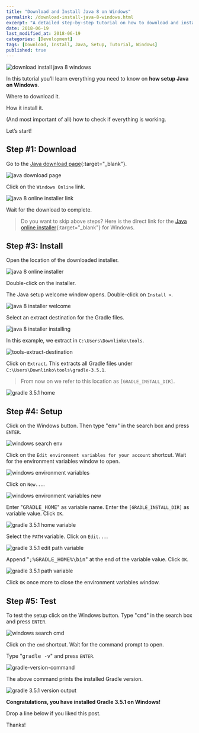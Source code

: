 ```yaml
---
title: "Download and Install Java 8 on Windows"
permalink: /download-install-java-8-windows.html
excerpt: "A detailed step-by-step tutorial on how to download and install Java 8 on Windows."
date: 2018-06-19
last_modified_at: 2018-06-19
categories: [Development]
tags: [Download, Install, Java, Setup, Tutorial, Windows]
published: true
---
```


<img src="{{ site.url }}/assets/images/posts/development/java/download-install-java-8-windows.png" alt="download install java 8 windows" class="align-right title-image">

In this tutorial you’ll learn everything you need to know on **how setup Java on Windows**.

Where to download it.

How it install it.

(And most important of all) how to check if everything is working.

Let’s start!

## Step #1: Download

Go to the [Java download page](https://java.com/en/download/manual.jsp){:target="_blank"}.

<img src="{{ site.url }}/assets/images/posts/development/java/java-download-page.jpg" alt="java download page">

Click on the `Windows Online` link.

<img src="{{ site.url }}/assets/images/posts/development/java/java-8-online-installer-link.jpg" alt="java 8 online installer link">

Wait for the download to complete.

> Do you want to skip above steps? Here is the direct link for the [Java online installer](http://javadl.oracle.com/webapps/download/AutoDL?BundleId=233169_512cd62ec5174c3487ac17c61aaa89e8){:target="_blank"} for Windows.

## Step #3: Install

Open the location of the downloaded installer.

<img src="{{ site.url }}/assets/images/posts/development/java/java-8-online-installer.jpg" alt="java 8 online installer">

Double-click on the installer.

The Java setup welcome window opens. Double-click on `Install >`.

<img src="{{ site.url }}/assets/images/posts/development/java/java-8-installer-welcome.jpg" alt="java 8 installer welcome">

Select an extract destination for the Gradle files.

<img src="{{ site.url }}/assets/images/posts/development/java/java-8-installer-installing.jpg" alt="java 8 installer installing">

In this example, we extract in `C:\Users\Downlinko\tools`.

<img src="{{ site.url }}/assets/images/posts/development/tools-extract-destination.jpg" alt="tools-extract-destination">

Click on `Extract`. This extracts all Gradle files under `C:\Users\Downlinko\tools\gradle-3.5.1`.

> From now on we refer to this location as `[GRADLE_INSTALL_DIR]`.

<img src="{{ site.url }}/assets/images/posts/development/gradle/gradle-3-5-1-home.jpg" alt="gradle 3.5.1 home">

## Step #4: Setup

Click on the Windows button. Then type "<kbd>env</kbd>" in the search box and press `ENTER`.

<img src="{{ site.url }}/assets/images/posts/development/windows-search-env.jpg" alt="windows search env">

Click on the `Edit environment variables for your account` shortcut. Wait for the environment variables window to open.

<img src="{{ site.url }}/assets/images/posts/development/windows-environment-variables.jpg" alt="windows environment variables">

Click on `New...`.

<img src="{{ site.url }}/assets/images/posts/development/windows-environment-variables-new.jpg" alt="windows environment variables new">

Enter "<kbd>GRADLE_HOME</kbd>" as variable name. Enter the `[GRADLE_INSTALL_DIR]` as variable value. Click `OK`.

<img src="{{ site.url }}/assets/images/posts/development/gradle/gradle-3-5-1-home-variable.jpg" alt="gradle 3.5.1 home variable">

Select the `PATH` variable. Click on `Edit...`.

<img src="{{ site.url }}/assets/images/posts/development/gradle/gradle-3-5-1-edit-path-variable.jpg" alt="gradle 3.5.1 edit path variable">

Append "<kbd>;%GRADLE_HOME%\bin</kbd>" at the end of the variable value. Click `OK`.

<img src="{{ site.url }}/assets/images/posts/development/gradle/gradle-3-5-1-path-variable.jpg" alt="gradle 3.5.1 path variable">

Click `OK` once more to close the environment variables window.

## Step #5: Test

To test the setup click on the Windows button. Type "<kbd>cmd</kbd>" in the search box and press `ENTER`.

<img src="{{ site.url }}/assets/images/posts/development/windows-search-cmd.jpg" alt="windows search cmd">

Click on the `cmd` shortcut. Wait for the command prompt to open.

Type "<kbd>gradle -v</kbd>" and press `ENTER`.

<img src="{{ site.url }}/assets/images/posts/development/gradle/gradle-version-command.jpg" alt="gradle-version-command">

The above command prints the installed Gradle version.

<img src="{{ site.url }}/assets/images/posts/development/gradle/gradle-3-5-1-version-output.jpg" alt="gradle 3.5.1 version output">

**Congratulations, you have installed Gradle 3.5.1 on Windows!**

Drop a line below if you liked this post.

Thanks!
